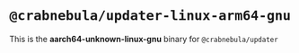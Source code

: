# `@crabnebula/updater-linux-arm64-gnu`

This is the **aarch64-unknown-linux-gnu** binary for `@crabnebula/updater`
